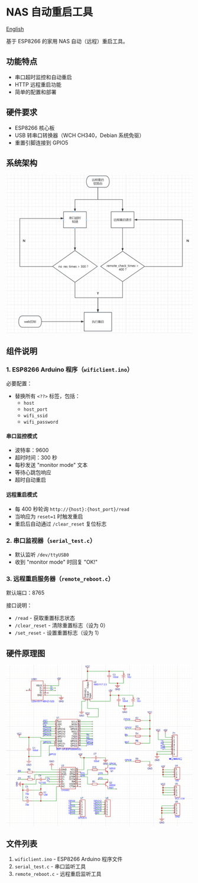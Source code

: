 # NAS 自动重启工具

[English](./README.md)

基于 ESP8266 的家用 NAS 自动（远程）重启工具。

## 功能特点

- 串口超时监控和自动重启
- HTTP 远程重启功能
- 简单的配置和部署

## 硬件要求

- ESP8266 核心板
- USB 转串口转换器（WCH CH340，Debian 系统免驱）
- 重置引脚连接到 GPIO5

## 系统架构

[![流程图](./pic/chart.png "流程图")](./pic/chart.png "流程图")

## 组件说明

### 1. ESP8266 Arduino 程序（`wificlient.ino`）

必要配置：
- 替换所有 `<??>` 标签，包括：
  - `host`
  - `host_port`
  - `wifi_ssid`
  - `wifi_password`

#### 串口监控模式
- 波特率：9600
- 超时时间：300 秒
- 每秒发送 "monitor mode" 文本
- 等待心跳包响应
- 超时自动重启

#### 远程重启模式
- 每 400 秒轮询 `http://{host}:{host_port}/read`
- 当响应为 `reset=1` 时触发重启
- 重启后自动通过 `/clear_reset` 复位标志

### 2. 串口监视器（`serial_test.c`）

- 默认监听 `/dev/ttyUSB0`
- 收到 "monitor mode" 时回复 "OK!"

### 3. 远程重启服务器（`remote_reboot.c`）

默认端口：8765

接口说明：
- `/read` - 获取重置标志状态
- `/clear_reset` - 清除重置标志（设为 0）
- `/set_reset` - 设置重置标志（设为 1）

## 硬件原理图

[![原理图](./pic/sch.png "原理图")](./pic/sch.png "原理图")

## 文件列表

1. `wificlient.ino` - ESP8266 Arduino 程序文件
2. `serial_test.c` - 串口监听工具
3. `remote_reboot.c` - 远程重启监听工具